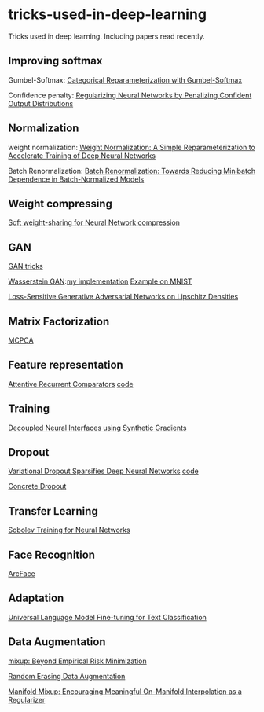 # tricks-used-in-deep-learning
Tricks used in deep learning. Including papers read recently.

## Improving softmax

Gumbel-Softmax: [Categorical Reparameterization with Gumbel-Softmax](https://arxiv.org/abs/1611.01144)

Confidence penalty: [Regularizing Neural Networks by Penalizing Confident Output Distributions](https://arxiv.org/abs/1701.06548)

## Normalization

weight normalization: [Weight Normalization: A Simple Reparameterization to Accelerate Training of Deep Neural Networks](https://arxiv.org/abs/1602.07868)

Batch Renormalization: [Batch Renormalization: Towards Reducing Minibatch Dependence in Batch-Normalized Models](https://arxiv.org/abs/1702.03275)

## Weight compressing

[Soft weight-sharing for Neural Network compression](https://arxiv.org/abs/1702.04008)

## GAN

[GAN tricks](https://github.com/soumith/ganhacks)

[Wasserstein GAN](https://arxiv.org/abs/1701.07875):[my implementation](https://github.com/bobchennan/Wasserstein-GAN-Keras)
[Example on MNIST](https://gist.github.com/f0k/f3190ebba6c53887d598d03119ca2066)

[Loss-Sensitive Generative Adversarial Networks on Lipschitz Densities](https://arxiv.org/abs/1701.06264)


## Matrix Factorization

[MCPCA](https://arxiv.org/abs/1702.05471v1)


## Feature representation
[Attentive Recurrent Comparators](https://arxiv.org/abs/1703.00767)
[code](https://github.com/pranv/ARC)


## Training
[Decoupled Neural Interfaces using Synthetic Gradients](https://arxiv.org/abs/1608.05343)

## Dropout
[Variational Dropout Sparsifies Deep Neural Networks](https://arxiv.org/abs/1701.05369)
[code](https://github.com/ars-ashuha/variational-dropout-sparsifies-dnn)

[Concrete Dropout](https://arxiv.org/abs/1705.07832)


## Transfer Learning
[Sobolev Training for Neural Networks](https://arxiv.org/abs/1706.04859)


## Face Recognition
[ArcFace](https://arxiv.org/abs/1801.07698)


## Adaptation
[Universal Language Model Fine-tuning for Text Classification](https://arxiv.org/abs/1801.06146)


## Data Augmentation
[mixup: Beyond Empirical Risk Minimization](https://arxiv.org/abs/1710.09412)

[Random Erasing Data Augmentation](https://arxiv.org/abs/1708.04896)

[Manifold Mixup: Encouraging Meaningful On-Manifold Interpolation as a Regularizer](https://arxiv.org/abs/1806.05236)
